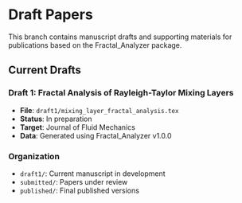 # Draft Papers

This branch contains manuscript drafts and supporting materials for publications based on the Fractal_Analyzer package.

## Current Drafts

### Draft 1: Fractal Analysis of Rayleigh-Taylor Mixing Layers
- **File**: `draft1/mixing_layer_fractal_analysis.tex`
- **Status**: In preparation
- **Target**: Journal of Fluid Mechanics
- **Data**: Generated using Fractal_Analyzer v1.0.0

### Organization
- `draft1/`: Current manuscript in development
- `submitted/`: Papers under review
- `published/`: Final published versions
